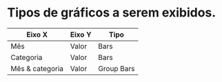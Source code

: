 # Tipos de gráficos a serem exibidos.

| **Eixo X**      | **Eixo Y** | Tipo       |
| --------------- | ---------- | ---------- |
| Mês             | Valor      | Bars       |
| Categoria       | Valor      | Bars       |
| Mês & categoria | Valor      | Group Bars |
